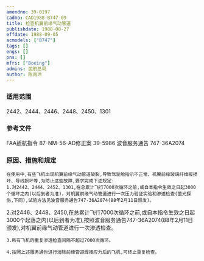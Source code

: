 ```yaml
---
amendno: 39-0197  
cadno: CAD1988-B747-09  
title: 检查机翼前缘气动管道  
publishdate: 1988-08-27  
effdate: 1988-09-05  
acmodels: ["B747"]  
tags: []  
engs: []  
pns: []  
mfrs: ["Boeing"]  
admins: 民航总局  
author: 陈南玲  
---
```

  
### 适用范围  
2442、2444、2446、2448、2450、1301  
  
<!--more-->  
### 参考文件
FAA适航指令 87-NM-56-AD修正案 39-5986 
波音服务通告 747-36A2074  
  
### 原因、措施和规定  
    在使用中,有些飞机出现机翼前缘气动管道破裂,导致驾驶舱指示不正常、机翼前缘玻璃纤维板损坏、导线损坏等,为防止这些故障,要求完成下述规定:  
    1.对2442、2444、2452、1301,在总累计飞行7000次循环之前,或自本指令生效之日起3000个循环之内(以后到者为准)，对机翼前缘气动管道进行一次压力验证实验和渗透检查(萤光探伤,下同),试验方法见波音服务通告747-36A2074(88年2月11日颁发)。  
2.对2446、2448、2450,在总累计飞行7000次循环之前,或自本指令生效之日起3000个起落之内(以后到者为准),按照波音服务通告747-36A2074(88年2月11日颁发),对机翼前缘气动管道进行一次渗透检查。  
  
    3.所有飞机的重复渗透检查间隔不超过7000次循环。  
  
    4.按照上述服务通告进行消除前缘管道焊接应力后的飞机,可终止重复检查。  
